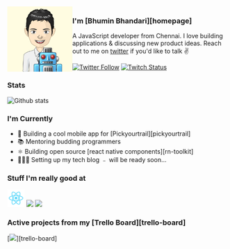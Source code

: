 <img align="left" width="150" height="150" alt="Bhumin Bhandari" src="https://raw.githubusercontent.com/bhandaribhumin/bhandaribhumin/master/assets/avatar1.jpg"/>

### I'm [Bhumin Bhandari][homepage]

A JavaScript developer from Chennai. I love building applications & discussing new product ideas. Reach out to me on [twitter][twitter] if you'd like to talk ✌️

[![Twitter Follow](https://img.shields.io/twitter/follow/bhandaribhumin?color=%20%2300acee&label=Follow%20me%20on%20Twitter&style=for-the-badge)][twitter] [![Twitch Status](https://img.shields.io/twitch/status/bhandaribhumin?label=LiveStream&style=for-the-badge)][twitch]

### Stats

![Github stats](https://github-readme-stats.vercel.app/api?username=bhandaribhumin)

### I'm Currently

- 📱 Building a cool mobile app for [Pickyourtrail][pickyourtrail]
- 📚 Mentoring budding programmers
- ⚛️ Building open source [react native components][rn-toolkit]
- 👷🏽‍♂️ Setting up my tech blog ﹣ will be ready soon...

### Stuff I'm really good at

<p>
  <img height="40" src="https://raw.githubusercontent.com/github/explore/80688e429a7d4ef2fca1e82350fe8e3517d3494d/topics/react/react.png">
  <img height="40" src="https://apppresser.com/wp-content/uploads/bb-plugin/cache/ionic-logo-circle.png">
  <img height="40" src="https://capacitorjs.com/assets/img/heading/logo-black.png">
</p>

### Active projects from my [Trello Board][trello-board]

[<img src="https://readme-stats.vercel.app/api/get-trello-cards" />][trello-board]


[twitter]: https://twitter.com/bhandaribhumin
[twitch]: https://www.twitch.tv/bhandaribumin
[linkdin]: https://www.linkedin.com/in/bhuminbhandari/
[github]: https://github.com/bhandaribhumin


